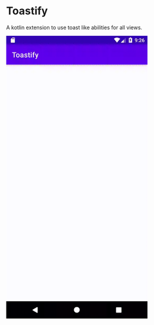 # Toastify
A kotlin extension to use toast like abilities for all views.

<img src="/media/device-2021-07-02-212708.gif" width="380">
